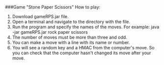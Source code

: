 ###Game "Stone Paper Scissors"
How to play:
1. Download gameRPS.jar file.
2. Open a terminal and navigate to the directory with the file.
3. Run the program and specify the names of the moves. For example:
    java -jar gameRPS.jar rock paper scissors
4. The number of moves must be more than three and odd.
5. You can make a move with a line with its name or number.
6. You will see a random key and a HMAC from the computer's move. So you can check that the computer hasn't changed its move after your move.